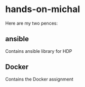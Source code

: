 # hands-on-michal

Here are my two pences:

## ansible

Contains ansible library for HDP

## Docker

Contains the Docker assignment

